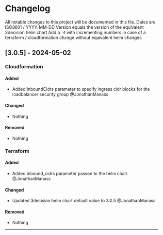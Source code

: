 # Changelog
All notable changes to this project will be documented in this file.
Dates are ISO8601 / YYYY-MM-DD
Version equals the version of the equivalent 3decision helm chart
Add a `-0` with incrementing numbers in case of a terraform / cloudformation change without equivalent helm changes 

## [3.0.5] - 2024-05-02

### Cloudformation

#### Added
- Added InboundCidrs parameter to specify ingress cidr blocks for the loadbalancer security group @JonathanManass

#### Changed
- Nothing

#### Removed
- Nothing

### Terraform

#### Added
- Added inbound_cidrs parameter passed to the helm chart @JonathanManass

#### Changed
- Updated 3decision helm chart default value to 3.0.5 @JonathanManass

#### Removed
- Nothing
---
